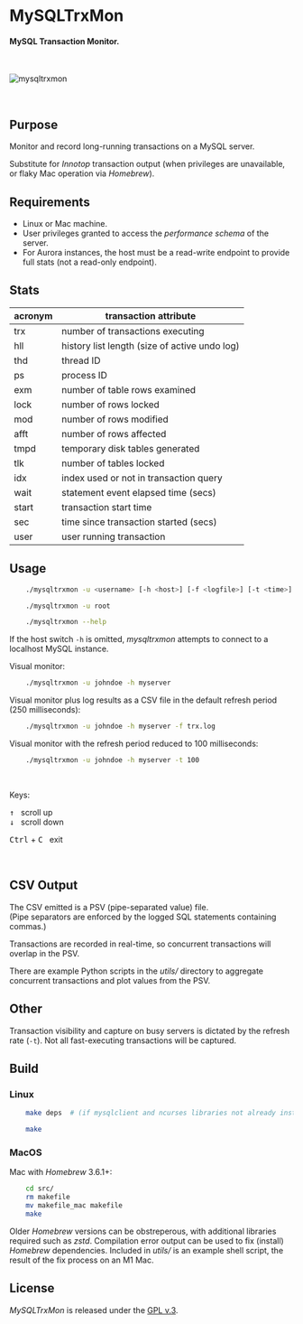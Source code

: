 
# MySQLTrxMon

#### MySQL Transaction Monitor.


<br>

[1]: https://tinram.github.io/images/mysqltrxmon.gif
![mysqltrxmon][1]

<br>


## Purpose

Monitor and record long-running transactions on a MySQL server.

Substitute for *Innotop* transaction output (when privileges are unavailable, or flaky Mac operation via *Homebrew*).


## Requirements

+ Linux or Mac machine.
+ User privileges granted to access the *performance schema* of the server.
+ For Aurora instances, the host must be a read-write endpoint to provide full stats (not a read-only endpoint).


## Stats

| acronym | transaction attribute                         |
| ------- | --------------------------------------------- |
| trx     | number of transactions executing              |
| hll     | history list length (size of active undo log) |
| thd     | thread ID                                     |
| ps      | process ID                                    |
| exm     | number of table rows examined                 |
| lock    | number of rows locked                         |
| mod     | number of rows modified                       |
| afft    | number of rows affected                       |
| tmpd    | temporary disk tables generated               |
| tlk     | number of tables locked                       |
| idx     | index used or not in transaction query        |
| wait    | statement event elapsed time (secs)           |
| start   | transaction start time                        |
| sec     | time since transaction started (secs)         |
| user    | user running transaction                      |


## Usage

```bash
    ./mysqltrxmon -u <username> [-h <host>] [-f <logfile>] [-t <time>] [-p <port>]

    ./mysqltrxmon -u root

    ./mysqltrxmon --help
```

If the host switch `-h` is omitted, *mysqltrxmon* attempts to connect to a localhost MySQL instance.


Visual monitor:

```bash
    ./mysqltrxmon -u johndoe -h myserver
```

Visual monitor plus log results as a CSV file in the default refresh period (250 milliseconds):

```bash
    ./mysqltrxmon -u johndoe -h myserver -f trx.log
```

Visual monitor with the refresh period reduced to 100 milliseconds:

```bash
    ./mysqltrxmon -u johndoe -h myserver -t 100
```

<br>

Keys:

<kbd>↑</kbd>&nbsp;&nbsp;&nbsp;scroll up
<br>
<kbd>↓</kbd>&nbsp;&nbsp;&nbsp;scroll down

<kbd>Ctrl</kbd> + <kbd>C</kbd>&nbsp;&nbsp;&nbsp;exit

<br>


## CSV Output

The CSV emitted is a PSV (pipe-separated value) file.  
(Pipe separators are enforced by the logged SQL statements containing commas.)

Transactions are recorded in real-time, so concurrent transactions will overlap in the PSV.

There are example Python scripts in the *utils/* directory to aggregate concurrent transactions and plot values from the PSV.


## Other

Transaction visibility and capture on busy servers is dictated by the refresh rate (`-t`). Not all fast-executing transactions will be captured.


## Build

### Linux

```bash
    make deps  # (if mysqlclient and ncurses libraries not already installed)

    make
```

### MacOS

Mac with *Homebrew* 3.6.1+:

```bash
    cd src/
    rm makefile
    mv makefile_mac makefile
    make
```

Older *Homebrew* versions can be obstreperous, with additional libraries required such as *zstd*. Compilation error output can be used to fix  (install) *Homebrew* dependencies. Included in *utils/* is an example shell script, the result of the fix process on an M1 Mac.


## License

*MySQLTrxMon* is released under the [GPL v.3](https://www.gnu.org/licenses/gpl-3.0.html).
